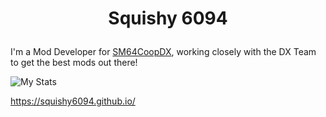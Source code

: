 # <p align=center> Squishy 6094 </p>
I'm a Mod Developer for [SM64CoopDX](https://sm64coopdx.com), working closely with the DX Team to get the best mods out there!

![My Stats](https://github-readme-stats.vercel.app/api?username=squishy6094&show_icons=true&theme=dark)

https://squishy6094.github.io/

<!--
**Squishy6094/Squishy6094** is a ✨ _special_ ✨ repository because its `README.md` (this file) appears on your GitHub profile.

Here are some ideas to get you started:

- 🔭 I’m currently working on ...
- 🌱 I’m currently learning ...
- 👯 I’m looking to collaborate on ...
- 🤔 I’m looking for help with ...
- 💬 Ask me about ...
- 📫 How to reach me: ...
- 😄 Pronouns: ...
- ⚡ Fun fact: ...
-->
